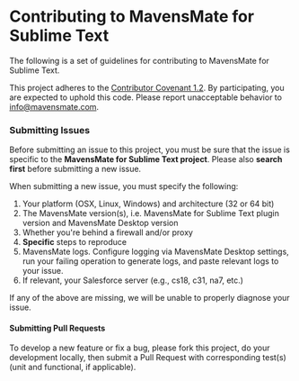 # Contributing to MavensMate for Sublime Text

The following is a set of guidelines for contributing to MavensMate for Sublime Text.

This project adheres to the [Contributor Covenant 1.2](http://contributor-covenant.org/version/1/2/0).
By participating, you are expected to uphold this code. Please report unacceptable behavior to [info@mavensmate.com](mailto:info@mavensmate.com).

### Submitting Issues

Before submitting an issue to this project, you must be sure that the issue is specific to the **MavensMate for Sublime Text project**. Please also **search first** before submitting a new issue.

When submitting a new issue, you must specify the following:

1. Your platform (OSX, Linux, Windows) and architecture (32 or 64 bit)
2. The MavensMate version(s), i.e. MavensMate for Sublime Text plugin version and MavensMate Desktop version
3. Whether you're behind a firewall and/or proxy
4. **Specific** steps to reproduce
5. MavensMate logs. Configure logging via MavensMate Desktop settings, run your failing operation to generate logs, and paste relevant logs to your issue.
6. If relevant, your Salesforce server (e.g., cs18, c31, na7, etc.)

If any of the above are missing, we will be unable to properly diagnose your issue.

#### Submitting Pull Requests

To develop a new feature or fix a bug, please fork this project, do your development locally, then submit a Pull Request with corresponding test(s) (unit and functional, if applicable).
